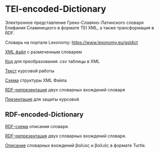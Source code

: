 # TEI-encoded-Dictionary

Электронное представление Греко-Славяно-Латинского словаря Епифания Славинецкого в формате TEI XML, а также трансформация в RDF.

Словарь на портале Lexonomy: https://www.lexonomy.eu/gsldict

[XML файл](https://github.com/wildmary/TEI-encoded-Dictionary/blob/main/dictionary_TEI.xml) с размеченным словарем

[Код](https://github.com/wildmary/TEI-encoded-Dictionary/blob/main/словарь.ipynb) для преобразования .csv таблицы в XML

[Текст](https://github.com/wildmary/TEI-encoded-Dictionary/blob/main/Левченко%20Мария%2C%20курсовая%20работа%20по%20словарю%20Епифания%20Славинецкого.docx) курсовой работы

[Схема](https://github.com/wildmary/TEI-encoded-Dictionary/blob/main/schema.png) структуры XML Файла

[RDF-репрезентация](https://raw.githubusercontent.com/wildmary/TEI-RDF-encoded-Dictionary/main/rdf_entry_representation.png) двух словарных вхождений словаря

[Презентация](https://github.com/wildmary/TEI-encoded-Dictionary/blob/main/Электронное%20представление.pptx) для защиты курсовой

## RDF-encoded-Dictionary

[RDF-схема](https://raw.githubusercontent.com/wildmary/TEI-RDF-encoded-Dictionary/main/RDF-schema.png) описания словаря.

[RDF-репрезентация](https://raw.githubusercontent.com/wildmary/TEI-RDF-encoded-Dictionary/main/rdf_entry_representation.png) двух словарных вхождений словаря.

[Описание](https://github.com/wildmary/TEI-RDF-encoded-Dictionary/blob/main/rdf_entry_Turtle.ttl) словарных вхождений βαλίος  и βαλιός  в формате Turtle.
